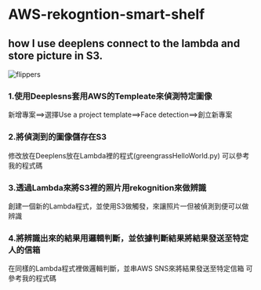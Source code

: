 # AWS-rekogntion-smart-shelf
## how I use deeplens connect to the lambda and store picture in S3.
![flippers](https://yhc-website.s3.ap-northeast-1.amazonaws.com/images/image+1.png) 

### 1.使用Deeplesns套用AWS的Templeate來偵測特定圖像
新增專案==>選擇Use a project template==>Face detection==>創立新專案

### 2.將偵測到的圖像儲存在S3
修改放在Deeplens放在Lambda裡的程式(greengrassHelloWorld.py)
可以參考我的程式碼

### 3.透過Lambda來將S3裡的照片用rekognition來做辨識
創建一個新的Lambda程式，並使用S3做觸發，來讓照片一但被偵測到便可以做辨識

### 4.將辨識出來的結果用邏輯判斷，並依據判斷結果將結果發送至特定人的信箱
在同樣的Lambda程式裡做邏輯判斷，並串AWS SNS來將結果發送至特定信箱
可參考我的程式碼
